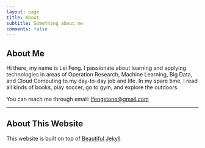 ```yaml
---
layout: page
title: About
subtitle: Something about me
comments: false
---
```


## About Me
Hi there, my name is Lei Feng. I passionate about learning and applying technologies in areas of Operation Research, Machine Learning, Big Data, and Cloud Computing to my day-to-day job and life. In my spare time, I read all kinds of books, play soccer, go to gym, and explore the outdoors. 

You can reach me through email: lfengstone@gmail.com

---

## About This Website

This website is built on top of [Beautiful Jekyll](http://deanattali.com/beautiful-jekyll).
